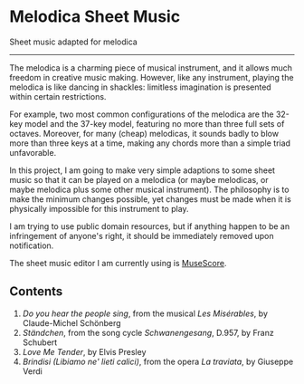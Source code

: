 # Melodica Sheet Music
Sheet music adapted for melodica

---

The melodica is a charming piece of musical instrument, and it allows much freedom in creative music making. However, like any instrument, playing the melodica is like dancing in shackles: limitless imagination is presented within certain restrictions.

For example, two most common configurations of the melodica are the 32-key model and the 37-key model, featuring no more than three full sets of octaves. Moreover, for many (cheap) melodicas, it sounds badly to blow more than three keys at a time, making any chords more than a simple triad unfavorable.

In this project, I am going to make very simple adaptions to some sheet music so that it can be played on a melodica (or maybe melodicas, or maybe melodica plus some other musical instrument). The philosophy is to make the minimum changes possible, yet changes must be made when it is physically impossible for this instrument to play.

I am trying to use public domain resources, but if anything happen to be an infringement of anyone's right, it should be immediately removed upon notification.

The sheet music editor I am currently using is [MuseScore](https://www.musescore.com/).

## Contents
1. *Do you hear the people sing*, from the musical *Les Misérables*, by Claude-Michel Schönberg
2. *Ständchen*, from the song cycle *Schwanengesang*, D.957, by Franz Schubert
3. *Love Me Tender*, by Elvis Presley
4. *Brindisi (Libiamo ne' lieti calici)*, from the opera *La traviata*, by Giuseppe Verdi 
